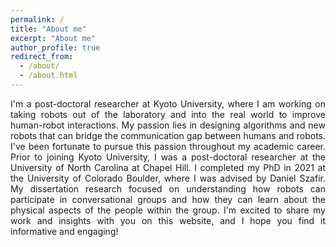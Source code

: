 ```yaml
---
permalink: /
title: "About me"
excerpt: "About me"
author_profile: true
redirect_from: 
  - /about/
  - /about.html
---
```


<p style="text-align: justify">I'm a post-doctoral researcher at Kyoto University, where I am working on taking robots out of the laboratory and into the real world to improve human-robot interactions. My passion lies in designing algorithms and new robots that can bridge the communication gap between humans and robots. I've been fortunate to pursue this passion throughout my academic career. Prior to joining Kyoto University, I was a post-doctoral researcher at the University of North Carolina at Chapel Hill. I completed my PhD in 2021 at the University of Colorado Boulder, where I was advised by Daniel Szafir. My dissertation research focused on understanding how robots can participate in conversational groups and how they can learn about the physical aspects of the people within the group. I'm excited to share my work and insights with you on this website, and I hope you find it informative and engaging!</p>



